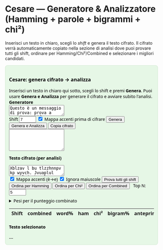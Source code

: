 # Cesare — Generatore & Analizzatore (Hamming + parole + bigrammi + chi²)

Inserisci un testo in chiaro, scegli lo *shift* e genera il testo cifrato. Il cifrato verrà automaticamente copiato nella sezione di analisi dove puoi provare tutti gli shift, ordinare per Hamming/Chi²/Combined e selezionare i migliori candidati.

<!-- BEGIN WIDGET HTML -->
<div id="cesare-widget">
  <style>
/* stile aggiornato: testo nero su sfondo verde (migliore contrasto) */
#cesare-widget {
  font-family: system-ui, -apple-system, "Segoe UI", Roboto, Helvetica, Arial;
  padding: 12px;
  border: 1px solid #cfe6cfe0;
  border-radius: 8px;
  background-color: #e6f7e6; /* verde chiaro di sfondo */
  color: #000;               /* testo in nero */
}

#cesare-widget h3, 
#cesare-widget h4 {
  color: #000;
  margin-top: 0;
}

#cesare-widget textarea {
  width: 100%;
  font-family: monospace;
  font-size: 13px;
  margin-bottom: 8px;
  background-color: #f7fff7; /* leggermente chiaro rispetto al fondo */
  color: #000;
  border: 1px solid #cfe6cf;
  padding: 8px;
  box-sizing: border-box;
}

#cesare-widget .controls {
  display: flex;
  gap: 8px;
  flex-wrap: wrap;
  align-items: center;
  margin: 8px 0;
}

#cesare-widget table {
  border-collapse: collapse;
  width: 100%;
  margin-top: 8px;
  font-size: 13px;
  background: #eaf9ea; /* tabella su verde chiaro */
}

#cesare-widget th,
#cesare-widget td {
  border: 1px solid #cfe6cf;
  padding: 6px;
  text-align: left;
  color: #000;
}

#cesare-widget th {
  background: #d0f0d0; /* intestazione leggermente più scura */
  color: #000;
  font-weight: 600;
}

#cesare-widget .result {
  white-space: pre-wrap;
  background: #ffffff; /* area testo selezionato bianca per leggibilità */
  border: 1px solid #cfe6cf;
  padding: 10px;
  margin-top: 8px;
  max-height: 280px;
  overflow: auto;
  color: #000;
}

#cesare-widget .top {
  background: #bfe6bf !important; /* evidenzia riga top con verde più scuro */
  color: #000 !important;
}

#cesare-widget .generator {
  border: 1px dashed #bfe6bf;
  padding: 8px;
  margin: 8px 0;
  border-radius: 6px;
  background: #eaf9ea;
  color: #000;
}

#cesare-widget .small {
  font-size: 13px;
  color: #000;
}

#cesare-widget input[type="number"] {
  width: 72px;
  color: #000;
}

#cesare-widget button.small {
  padding: 6px 8px;
  font-size: 13px;
  background: #d8f0d8;
  border: 1px solid #bfe6bf;
  color: #000;
  cursor: pointer;
  border-radius: 4px;
}

#cesare-widget button.small:hover {
  background: #c6e8c6;
}

  </style>

  <h3>Cesare: genera cifrato → analizza</h3>
  <div class="small">Inserisci un testo in chiaro qui sotto, scegli lo shift e premi <strong>Genera</strong>. Puoi usare <strong>Genera e Analizza</strong> per generare il cifrato e avviare subito l'analisi.</div>

  <div class="generator" aria-label="Generatore Cesare">
    <div class="small"><strong>Generatore</strong></div>
    <textarea id="plaintext">Questo è un messaggio di prova: prova a cambiare shift e vedere il risultato.</textarea>
    <div class="controls">
      <label>Shift <input id="genShift" type="number" min="0" max="25" value="7"></label>
      <label><input id="genMapAcc" type="checkbox" checked> Mappa accenti prima di cifrare</label>
      <button id="genBtn" class="small">Genera</button>
      <button id="genAnalyzeBtn" class="small">Genera e Analizza</button>
      <button id="copyCipher" class="small">Copia cifrato</button>
    </div>
    <textarea id="generated" readonly style="height:72px"></textarea>
  </div>

  <label><strong>Testo cifrato (per analisi)</strong></label>
  <textarea id="cipher">Xblzav l bu tlzzhnnpv kp wyvch. Jvuaplul whyvsl jvtbup l xbhsjol ipnyhtth apwpjv.</textarea>

  <div class="controls">
    <label><input type="checkbox" id="mapAccents" checked> Mappa accenti (è→e)</label>
    <label><input type="checkbox" id="ignoreCase" checked> Ignora maiuscole</label>
    <button id="run" class="small">Prova tutti gli shift</button>
    <button id="sortHam" class="small">Ordina per Hamming</button>
    <button id="sortChi" class="small">Ordina per Chi²</button>
    <button id="sortComb" class="small">Ordina per Combined</button>
    <label style="margin-left:8px" class="small">Top N: <input id="topN" type="number" value="5" min="1" max="26"/></label>
  </div>

  <details style="margin-top:8px">
    <summary class="small">Pesi per il punteggio combinato</summary>
    <div style="margin-top:8px">
      <label class="small">peso wordScore: <input id="w_word" type="number" step="0.05" value="0.45" /></label>
      <label class="small" style="margin-left:8px">peso hamScore: <input id="w_ham" type="number" step="0.05" value="0.25" /></label>
      <label class="small" style="margin-left:8px">peso chiScore: <input id="w_chi" type="number" step="0.05" value="0.15" /></label>
      <label class="small" style="margin-left:8px">peso bigramScore: <input id="w_big" type="number" step="0.05" value="0.15" /></label>
    </div>
  </details>

  <div id="summary" class="small" style="margin-top:8px"></div>

  <table id="results" aria-live="polite">
    <thead>
      <tr>
        <th>Shift</th><th>combined</th><th>word%</th><th>ham</th><th>chi²</th><th>bigram%</th><th>anteprima</th><th></th>
      </tr>
    </thead>
    <tbody></tbody>
  </table>

  <h4>Testo selezionato</h4>
  <div id="chosen" class="result">---</div>

  <script>
  /* --- Frequenze di riferimento (italiano) --- */
  const referenceFreq = {'A':10.85,'B':1.05,'C':4.30,'D':3.39,'E':11.49,'F':1.01,'G':1.65,'H':1.43,'I':10.18,'J':0.01,'K':0.01,'L':5.70,'M':2.87,'N':7.02,'O':9.97,'P':2.96,'Q':0.45,'R':6.19,'S':5.48,'T':6.97,'U':3.16,'V':1.75,'W':0.01,'X':0.01,'Y':0.06,'Z':0.85};

  /* mappa accenti */
  const accentMap = {'à':'a','á':'a','â':'a','ã':'a','ä':'a','å':'a','è':'e','é':'e','ê':'e','ë':'e','ì':'i','í':'i','î':'i','ï':'i','ò':'o','ó':'o','ô':'o','õ':'o','ö':'o','ù':'u','ú':'u','û':'u','ü':'u','À':'A','Á':'A','Â':'A','Ã':'A','Ä':'A','Å':'A','È':'E','É':'E','Ê':'E','Ë':'E','Ì':'I','Í':'I','Î':'I','Ï':'I','Ò':'O','Ó':'O','Ô':'O','Õ':'O','Ö':'O','Ù':'U','Ú':'U','Û':'U','Ü':'U','ç':'c','Ç':'C','ñ':'n','Ñ':'N'};
  function mapAccents(s){ return s.split('').map(ch => accentMap[ch] || ch).join(''); }

  /* mini dizionario e bigrammi */
  const commonWords = new Set(['di','e','il','la','che','a','in','un','per','con','non','una','sono','si','da','al','lo','ma','più','come','su','o','se','anche','perché','quando','dove','questo','quella','queste','noi','voi','loro','mia','mio','tua','tuo','suo','nostro','l','ha','hai','ho','era','stato','stata','cioè','ora','bene','male','molto','poco','grande','piccolo','anno','giorno','giorni']);
  const commonBigrams = ['CH','GL','QU','SC','GN','TR','PR','BR','SP','RA','RE','RI','IN','AN','TO','TE','IO','IA','CO'];

  /* caesar shift */
  function caesarShift(text, shift){
    return text.split('').map(ch => {
      const c = ch.charCodeAt(0);
      if (c>=65 && c<=90) return String.fromCharCode(((c-65+shift)%26)+65);
      if (c>=97 && c<=122) return String.fromCharCode(((c-97+shift)%26)+97);
      return ch;
    }).join('');
  }

  /* utilities: freqs, rank, hamming, chi2, wordscore, bigrams */
  function letterFrequencies(text){
    const counts = {}; for (let i=65;i<=90;i++) counts[String.fromCharCode(i)] = 0;
    let total = 0;
    for (const ch of text){ const C = ch.toUpperCase(); if (C>='A'&&C<='Z'){ counts[C] = (counts[C]||0)+1; total++; } }
    const freqs = {}; for (const L in counts) freqs[L] = total ? (counts[L]/total*100) : 0;
    return {counts, freqs, total};
  }
  function rankByFrequency(freqs){ return Object.keys(freqs).sort((a,b)=> freqSort(freqs,b,a)); }
  function freqSort(freqs,b,a){ if (freqs[b]===freqs[a]) return a.localeCompare(b); return freqs[b]-freqs[a]; }
  function hammingRankDistance(orderA,orderB){ let diff=0; for (let i=0;i<26;i++) if (orderA[i]!==orderB[i]) diff++; return diff; }
  function chiSquared(obsFreqs){ let chi2=0; for (const L in referenceFreq){ const O=obsFreqs[L]||0; const E=referenceFreq[L]; if (E>0) chi2 += ((O-E)*(O-E))/E; } return chi2; }
  function wordScore(text){ const tokens = text.toLowerCase().split(/[^a-zA-Z]+/).filter(Boolean); if (!tokens.length) return 0; let hits=0; for (const t of tokens) if (commonWords.has(t)) hits++; return hits/tokens.length; }
  function bigramScore(text){ const s = text.toUpperCase().replace(/[^A-Z]/g,''); if (s.length<2) return 0; let found=0; for (const bg of commonBigrams) if (s.indexOf(bg)!==-1) found++; return found/commonBigrams.length; }

  const referenceOrder = Object.keys(referenceFreq).sort((a,b)=>{ if (referenceFreq[b]===referenceFreq[a]) return a.localeCompare(b); return referenceFreq[b]-referenceFreq[a]; });

  /* UI hooks */
  document.getElementById('genBtn').addEventListener('click', ()=> {
    const pt = document.getElementById('plaintext').value || '';
    let s = Math.max(0, Math.min(25, parseInt(document.getElementById('genShift').value || '0',10)));
    const map = document.getElementById('genMapAcc').checked;
    const input = map ? mapAccents(pt) : pt;
    document.getElementById('generated').value = caesarShift(input, s);
  });

  document.getElementById('genAnalyzeBtn').addEventListener('click', ()=> {
    document.getElementById('genBtn').click();
    document.getElementById('cipher').value = document.getElementById('generated').value || '';
    tryAll();
  });

  document.getElementById('copyCipher').addEventListener('click', async ()=> {
    try { const t = document.getElementById('generated').value || document.getElementById('cipher').value || ''; await navigator.clipboard.writeText(t); alert('Cifrato copiato.'); } catch(e){ alert('Copia non permessa dal browser.'); }
  });

  document.getElementById('run').addEventListener('click', tryAll);
  document.getElementById('sortHam').addEventListener('click', ()=> renderResults(window._lastResults||[], 'ham'));
  document.getElementById('sortChi').addEventListener('click', ()=> renderResults(window._lastResults||[], 'chi'));
  document.getElementById('sortComb').addEventListener('click', ()=> renderResults(window._lastResults||[], 'combined'));

  function readWeights(){
    const w_word = parseFloat(document.getElementById('w_word').value) || 0.45;
    const w_ham  = parseFloat(document.getElementById('w_ham').value)  || 0.25;
    const w_chi  = parseFloat(document.getElementById('w_chi').value)  || 0.15;
    const w_big  = parseFloat(document.getElementById('w_big').value)  || 0.15;
    const sum = w_word + w_ham + w_chi + w_big;
    return {w_word: w_word/sum, w_ham: w_ham/sum, w_chi: w_chi/sum, w_big: w_big/sum};
  }

  function tryAll(){
    try {
      const raw = document.getElementById('cipher').value || '';
      const mapAcc = document.getElementById('mapAccents').checked;
      const ignoreCase = document.getElementById('ignoreCase').checked;
      const text = mapAcc ? mapAccents(raw) : raw;
      const results = [];
      for (let s=0;s<26;s++){
        const shifted = caesarShift(text, s);
        const source = ignoreCase ? shifted.toUpperCase() : shifted;
        const {freqs, total} = letterFrequencies(source);
        const order = rankByFrequency(freqs);
        const ham = hammingRankDistance(order, referenceOrder);
        const chi2 = chiSquared(freqs);
        const ws = wordScore(mapAcc ? mapAccents(shifted).toLowerCase() : shifted.toLowerCase());
        const bg = bigramScore(shifted);
        const hamScore = (26 - ham)/26;
        const chiScore = 1 / (1 + chi2);
        results.push({shift:s, shifted, ham, chi2, freqs, total, wordScore: ws, bigramScore: bg, hamScore, chiScore});
      }
      const chiVals = results.map(r=>r.chiScore);
      const chiMin = Math.min(...chiVals), chiMax = Math.max(...chiVals);
      results.forEach(r => r.chiScoreNorm = (chiMax===chiMin)?0:((r.chiScore-chiMin)/(chiMax-chiMin)));
      const weights = readWeights();
      results.forEach(r => r.combined = weights.w_word*r.wordScore + weights.w_ham*r.hamScore + weights.w_chi*r.chiScoreNorm + weights.w_big*r.bigramScore);
      window._lastResults = results;
      renderResults(results, 'combined');
      document.getElementById('summary').textContent = `Generati 26 candidati. Ordinati per "combined".`;
    } catch(e){ console.error(e); alert('Errore: vedi console.'); }
  }

  function renderResults(results, mode){
    if (!results || !results.length) return alert('Esegui prima "Prova tutti gli shift".');
    const tbody = document.querySelector('#cesare-widget table tbody');
    tbody.innerHTML = '';
    const topN = Math.max(1, Math.min(26, parseInt(document.getElementById('topN').value || '5',10)));
    let sorted = [...results];
    if (mode === 'ham') sorted.sort((a,b)=>a.ham - b.ham || b.combined - a.combined);
    else if (mode === 'chi') sorted.sort((a,b)=>a.chi2 - b.chi2 || b.combined - a.combined);
    else sorted.sort((a,b)=>b.combined - a.combined || a.ham - b.ham);
    sorted.forEach((r, idx) => {
      const tr = document.createElement('tr');
      if (idx < topN) tr.classList.add('top');
      tr.innerHTML = `<td>${r.shift}</td><td>${r.combined.toFixed(4)}</td><td>${(r.wordScore*100).toFixed(1)}%</td><td>${r.ham} (${r.hamScore.toFixed(3)})</td><td>${r.chi2.toFixed(2)}</td><td>${(r.bigramScore*100).toFixed(1)}%</td><td><code>${escapeHtml(r.shifted.slice(0,140))}${r.shifted.length>140?'…':''}</code></td><td><button data-shift="${r.shift}">Seleziona</button></td>`;
      tbody.appendChild(tr);
    });
    tbody.querySelectorAll('button').forEach(btn=>btn.addEventListener('click', e=> {
      const s = parseInt(e.currentTarget.getAttribute('data-shift'),10);
      const obj = results.find(r=>r.shift===s);
      showSelected(obj);
    }));
  }

  function showSelected(obj){
    if (!obj) return;
    const out = document.getElementById('chosen');
    out.textContent = `${obj.shift}: ${obj.shifted}\n\nTot lettere A–Z considerate: ${obj.total}\n\nScores:\n  combined: ${obj.combined.toFixed(4)}\n  wordScore: ${(obj.wordScore*100).toFixed(1)}%\n  ham: ${obj.ham} (hamScore ${(obj.hamScore).toFixed(3)})\n  chi²: ${obj.chi2.toFixed(2)} (chiScoreNorm ${(obj.chiScoreNorm||0).toFixed(3)})\n  bigramScore: ${(obj.bigramScore*100).toFixed(1)}%\n\nAnteprima:\n${obj.shifted}`;
    out.scrollIntoView({behavior:'smooth'});
  }

  function escapeHtml(str){ return str.replace(/&/g,'&amp;').replace(/</g,'&lt;').replace(/>/g,'&gt;'); }

  /* run iniziale */
  tryAll();
  </script>
</div>
<!-- END WIDGET HTML -->

